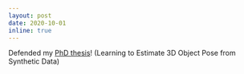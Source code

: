 ```yaml
---
layout: post
date: 2020-10-01
inline: true
---
```


Defended my [PhD thesis](https://mediatum.ub.tum.de/doc/1550255/1550255.pdf)! (Learning to Estimate 3D Object Pose from Synthetic Data)
